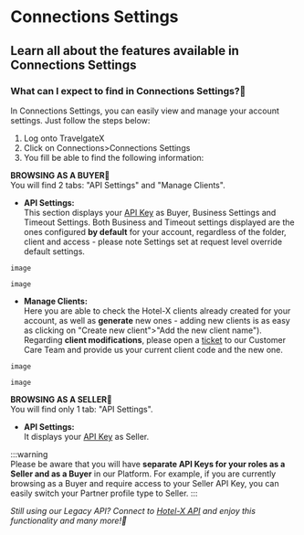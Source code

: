 ﻿---
sidebar_position: 9


---

# Connections Settings

## Learn all about the features available in Connections Settings

### What can I expect to find in Connections Settings?🔎
In Connections Settings, you can easily view and manage your account settings. Just follow the steps below:

1. Log onto TravelgateX
1. Click on Connections>Connections Settings
1. You fill be able to find the following information:

**BROWSING AS A BUYER🔎**  
You will find 2 tabs: "API Settings" and "Manage Clients".
* **API Settings:**  
This section displays your [API Key](https://knowledge.travelgate.com/hotel-x-credentials) as Buyer, Business Settings and Timeout Settings. Both Business and Timeout settings displayed are the ones configured **by default** for your account, regardless of the folder, client and access - please note Settings set at request level override default settings.

```
image
```

```
image
```

* **Manage Clients:**  
Here you are able to check the Hotel-X clients already created for your account, as well as **generate** new ones - adding new clients is as easy as clicking on "Create new client">"Add the new client name"). Regarding **client modifications**, please open a [ticket](https://app.travelgatex.com/tickets) to our Customer Care Team and provide us your current client code and the new one.

```
image
```

```
image
```

**BROWSING AS A SELLER🔎**  
You will find only 1 tab: "API Settings".
* **API Settings:**  
It displays your [API Key](https://knowledge.travelgate.com/hotel-x-credentials) as Seller.


:::warning  
Please be aware that you will have **separate API Keys for your roles as a Seller and as a Buyer** in our Platform. For example, if you are currently browsing as a Buyer and require access to your Seller API Key, you can easily switch your Partner profile type to Seller.
:::

_Still using our Legacy API? Connect to [Hotel-X API](https://docs.travelgatex.com/connectiontypesbuyers/hotel-x/) and enjoy this functionality and many more!🚀_